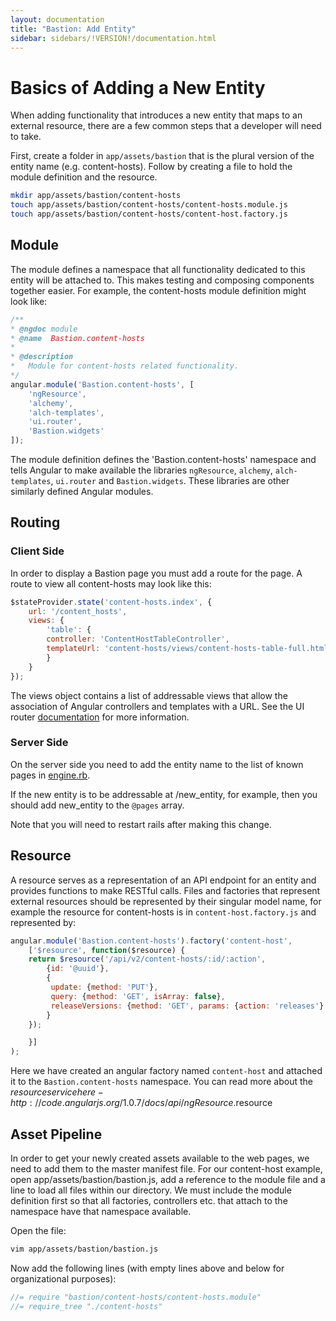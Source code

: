 ```yaml
---
layout: documentation
title: "Bastion: Add Entity"
sidebar: sidebars/!VERSION!/documentation.html
---
```


# Basics of Adding a New Entity

When adding functionality that introduces a new entity that maps to an external resource, there are a few common steps that a developer will need to take.

First, create a folder in `app/assets/bastion` that is the plural version of the entity name (e.g. content-hosts). Follow by creating a file to hold the module definition and the resource.

```bash
mkdir app/assets/bastion/content-hosts
touch app/assets/bastion/content-hosts/content-hosts.module.js
touch app/assets/bastion/content-hosts/content-host.factory.js
```

## Module

The module defines a namespace that all functionality dedicated to this entity will be attached to. This makes testing and composing components together easier. For example, the content-hosts module definition might look like:

```javascript
/**
* @ngdoc module
* @name  Bastion.content-hosts
*
* @description
*   Module for content-hosts related functionality.
*/
angular.module('Bastion.content-hosts', [
    'ngResource',
    'alchemy',
    'alch-templates',
    'ui.router',
    'Bastion.widgets'
]);
```

The module definition defines the 'Bastion.content-hosts' namespace and tells Angular to make available the libraries `ngResource`, `alchemy`, `alch-templates`, `ui.router` and `Bastion.widgets`. These libraries are other similarly defined Angular modules.

## Routing

### Client Side

In order to display a Bastion page you must add a route for the page.  A route to view all content-hosts may look like this:

```javascript
$stateProvider.state('content-hosts.index', {
    url: '/content_hosts',
    views: {
        'table': {
	    controller: 'ContentHostTableController',
	    templateUrl: 'content-hosts/views/content-hosts-table-full.html'
        }
    }
});
```

The views object contains a list of addressable views that allow the association of Angular controllers and templates with a URL.
See the UI router [documentation](http://angular-ui.github.io/ui-router/site/#/api/ui.router) for more information.

### Server Side

On the server side you need to add the entity name to the list of known pages in [engine.rb](https://github.com/Katello/katello/tree/master/engines/bastion/config/routes.rb).

If the new entity is to be addressable at /new_entity, for example, then you should add new_entity to the `@pages` array.

Note that you will need to restart rails after making this change.

## Resource

A resource serves as a representation of an API endpoint for an entity and provides functions to make RESTful calls. Files and factories that represent external resources should be represented by their singular model name, for example the resource for content-hosts is in `content-host.factory.js` and represented by:

```javascript
angular.module('Bastion.content-hosts').factory('content-host',
    ['$resource', function($resource) {
	return $resource('/api/v2/content-hosts/:id/:action',
	    {id: '@uuid'},
	    {
		 update: {method: 'PUT'},
		 query: {method: 'GET', isArray: false},
		 releaseVersions: {method: 'GET', params: {action: 'releases'}
	    }
	});

    }]
);
```

Here we have created an angular factory named `content-host` and attached it to the `Bastion.content-hosts` namespace. You can read more about the $resource service here - http://code.angularjs.org/1.0.7/docs/api/ngResource.$resource

## Asset Pipeline

In order to get your newly created assets available to the web pages, we need to add them to the master manifest file. For our content-host example, open app/assets/bastion/bastion.js, add a reference to the module file and a line to load all files within our directory. We must include the module definition first so that all factories, controllers etc. that attach to the namespace have that namespace available.

Open the file:

```bash
vim app/assets/bastion/bastion.js
```

Now add the following lines (with empty lines above and below for organizational purposes):

```javascript
//= require "bastion/content-hosts/content-hosts.module"
//= require_tree "./content-hosts"
```

